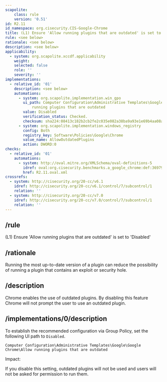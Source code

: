 ```yaml
---
scapolite:
    class: rule
    version: '0.51'
id: R2.11
id_namespace: org.cisecurity.CIS-Google-Chrome
title: (L1) Ensure 'Allow running plugins that are outdated' is set to 'Disabled'
rule: <see below>
rationale: <see below>
description: <see below>
applicability:
  - system: org.scapolite.xccdf.applicability
    weight:
    selected: false
    role: ''
    severity: ''
implementations:
  - relative_id: '01'
    description: <see below>
    automations:
      - system: org.scapolite.implementation.win_gpo
        ui_path: Computer Configuration\Administrative Templates\Google\Google Chrome\Allow
            running plugins that are outdated
        value: Disabled
        verification_status: Checked.
        checksum: sha224:08413c182b2cb2fe2c035e082a38ba9a93e1e69b4aa08a15244477ea
      - system: org.scapolite.implementation.windows_registry
        config: Both
        registry_key: Software\Policies\Google\Chrome
        value_name: AllowOutdatedPlugins
        action: DWORD:0
checks:
  - relative_id: '01'
    automations:
      - system: http://oval.mitre.org/XMLSchema/oval-definitions-5
        idref: oval:org.cisecurity.benchmarks.a_google_chrome:def:36979600
        href: R2.11.oval.xml
crossrefs:
  - system: http://cisecurity.org/20-cc/v6.1
    idref: http://cisecurity.org/20-cc/v6.1/control/7/subcontrol/1
    relation: ''
  - system: http://cisecurity.org/20-cc/v7.0
    idref: http://cisecurity.org/20-cc/v7.0/control/7/subcontrol/1
    relation: ''
---
```



## /rule

(L1) Ensure 'Allow running plugins that are outdated' is set to
'Disabled'

## /rationale

Running the most up-to-date version of a plugin can reduce the
possibility of running a plugin that contains an exploit or security
hole.

## /description

Chrome enables the use of outdated plugins. By disabling this feature
Chrome will not prompt the user to use an outdated plugin.

## /implementations/0/description

To establish the recommended configuration via Group Policy, set the
following UI path to `Disabled`.

`Computer Configuration\Administrative Templates\Google\Google Chrome\Allow running plugins that are outdated`

Impact:

If you disable this setting, outdated plugins will not be used and users
will not be asked for permission to run them.
